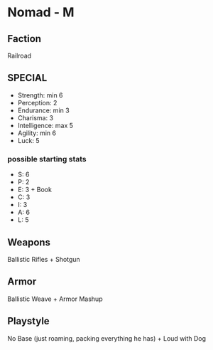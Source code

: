 # Nomad - M

## Faction

Railroad

## SPECIAL

- Strength: min 6
- Perception: 2
- Endurance: min 3
- Charisma: 3
- Intelligence: max 5
- Agility: min 6
- Luck: 5

### possible starting stats

- S: 6
- P: 2
- E: 3 + Book
- C: 3
- I: 3
- A: 6
- L: 5

## Weapons

Ballistic Rifles + Shotgun

## Armor

Ballistic Weave + Armor Mashup

## Playstyle

No Base (just roaming, packing everything he has) + Loud with Dog
